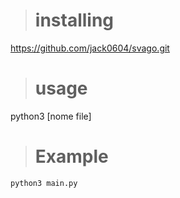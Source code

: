 > #   installing
   https://github.com/jack0604/svago.git

>#    usage
  python3 [nome file]

>#   Example

    python3 main.py
